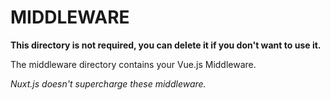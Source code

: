 # MIDDLEWARE

**This directory is not required, you can delete it if you don't want to use it.**

The middleware directory contains your Vue.js Middleware.

_Nuxt.js doesn't supercharge these middleware._
